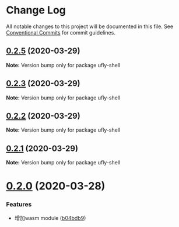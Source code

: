 # Change Log

All notable changes to this project will be documented in this file.
See [Conventional Commits](https://conventionalcommits.org) for commit guidelines.

<a name="0.2.5"></a>
## [0.2.5](https://github.com/lamovv/ufly/compare/v0.2.0...v0.2.5) (2020-03-29)




**Note:** Version bump only for package ufly-shell

<a name="0.2.3"></a>
## [0.2.3](https://github.com/lamovv/ufly/compare/v0.2.0...v0.2.3) (2020-03-29)




**Note:** Version bump only for package ufly-shell

<a name="0.2.2"></a>
## [0.2.2](https://github.com/lamovv/ufly/compare/v0.2.1...v0.2.2) (2020-03-29)




**Note:** Version bump only for package ufly-shell

<a name="0.2.1"></a>
## [0.2.1](https://github.com/lamovv/ufly/compare/v0.2.0...v0.2.1) (2020-03-29)




**Note:** Version bump only for package ufly-shell

<a name="0.2.0"></a>
# [0.2.0](https://github.com/lamovv/ufly/compare/v0.1.7...v0.2.0) (2020-03-28)


### Features

* 增加wasm module ([b04bdb9](https://github.com/lamovv/ufly/commit/b04bdb9))
